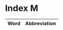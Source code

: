 # Index M

| Word                            | Abbreviation |
|:--------------------------------|-------------:|
